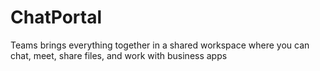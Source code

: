 # ChatPortal
Teams brings everything together in a shared workspace where you can chat, meet, share files, and work with business apps
